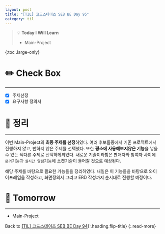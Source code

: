 ```yaml
---
layout: post
title: "[TIL] 코드스테이츠 SEB BE Day 95"
category: til
---
```

> 💡 **Today I Will Learn**
>
> * Main-Project

{:toc .large-only}

# ✏️ Check Box
***

* [x] <label>주제선정</label>
* [x] <label>요구사항 정의서</label>

# 📌 정리
***

이번 Main-Project의 **최종 주제를 선정**하였다. 여러 후보들중에서 기존 프로젝트에서 진행하지 않고, 뻔하지 않은 주제를 선택했다. 또한 **평소에 사용해보지않은 기능**을 넣을 수 있는 색다른 주제로 선택하게되었다. 새로운 기술이라함은 판매자와 참여자 사이에 `문의`기능과 `실시간 알림`기능에 소켓기술이 들어갈 것으로 예상된다.

해당 주제를 바탕으로 필요한 기능들을 정리하였다. 내일은 이 기능들을 바탕으로 와이어프레임을 작성하고, 화면정의서 그리고 ERD 작성까지 순서대로 진행할 예정이다.

# 🎯 Tomorrow
***

* Main-Project

Back to [[TIL] 코드스테이츠 SEB BE Day 94](220908-til){:.heading.flip-title}
{:.read-more}